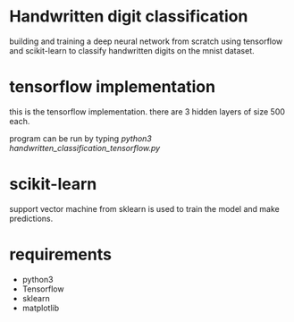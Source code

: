 <h1> Handwritten digit classification </h1>

building and training a deep neural network from scratch using tensorflow and scikit-learn to classify handwritten digits on the mnist dataset.

<h1> tensorflow implementation </h1>

this is the tensorflow implementation. there are 3 hidden layers of size 500 each. 

program can be run by typing <i> python3 handwritten_classification_tensorflow.py </i>

<h1> scikit-learn </h1>

support vector machine from sklearn is used to train the model and make predictions. 

<h1> requirements </h1>

* python3
* Tensorflow
* sklearn
* matplotlib
